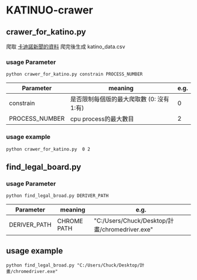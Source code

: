 # KATINUO-crawer

## crawer_for_katino.py
爬取 [卡迪諾新聞的資料](https://ck101.com/)
爬完後生成 katino_data.csv
### usage Parameter
```
python crawer_for_katino.py constrain PROCESS_NUMBER
```

| Parameter | meaning | e.g. |
| -------- | -------- | -------- |
| constrain | 是否限制每個版的最大爬取數 (0: 沒有 1:有) | 0 |
| PROCESS_NUMBER | cpu process的最大數目 | 2 |

### usage example
```
python crawer_for_katino.py  0 2 
```
## find_legal_board.py
### usage Parameter
```
python find_legal_broad.py DERIVER_PATH 
```

| Parameter | meaning | e.g. |
| -------- | -------- | -------- |
| DERIVER_PATH | CHROME PATH     | "C:/Users/Chuck/Desktop/計畫/chromedriver.exe" | 

## usage example
```
python find_legal_broad.py "C:/Users/Chuck/Desktop/計畫/chromedriver.exe"
```


